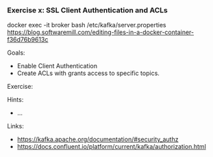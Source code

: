 ### Exercise x: SSL Client Authentication and ACLs

docker exec -it broker bash
/etc/kafka/server.properties
https://blog.softwaremill.com/editing-files-in-a-docker-container-f36d76b9613c

Goals:

* Enable Client Authentication
* Create ACLs with grants access to specific topics.

Exercise:

Hints:

* ...

Links:
* https://kafka.apache.org/documentation/#security_authz
* https://docs.confluent.io/platform/current/kafka/authorization.html